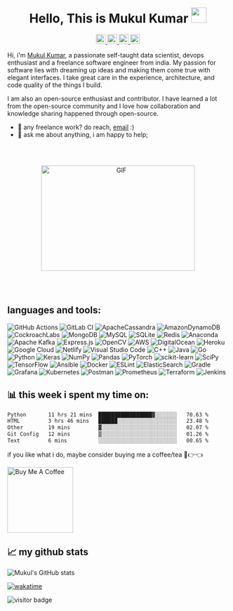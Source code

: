 <h1 align="center">Hello, This is Mukul Kumar  <img src="https://pic.funnygifsbox.com/uploads/2019/06/funnygifsbox.com-2019-06-28-12-23-55-93.gif" width="35">
</h1>

<p align="center">
<a href="https://www.instagram.com/_clashion/">
  <img alt="Abhishek's Instagram" width="22px" src="https://raw.githubusercontent.com/hussainweb/hussainweb/main/icons/instagram.png" />
</a>
<a href="https://discord.gg/bCWPYUR9Em">
  <img alt="Mukul's Discord" width="22px" src="https://raw.githubusercontent.com/peterthehan/peterthehan/master/assets/discord.svg" />
</a>
<a href="https://twitter.com/_clashion">
  <img  alt="Mukul Kumar | Twitter" width="22px" src="https://raw.githubusercontent.com/peterthehan/peterthehan/master/assets/twitter.svg" />
</a>
<a href="https://www.linkedin.com/in/mukul-kumar-15674a201/">
  <img  alt="Mukul's LinkedIN" width="22px" src="https://raw.githubusercontent.com/peterthehan/peterthehan/master/assets/linkedin.svg" />
</a>
<br>
</p>
<p align="center">

Hi, i'm [Mukul Kumar](https://clash-ion.github.io/Clash-ion/), a passionate self-taught data scientist, devops enthusiast and a freelance software engineer from india. My passion for software lies with dreaming up ideas and making them come true with elegant interfaces. I take great care in the experience, architecture, and code quality of the things I build.

I am also an open-source enthusiast and contributor. I have learned a lot from the open-source community and I love how collaboration and knowledge sharing happened through open-source.


  
- 💼 any freelance work? do reach, [email](mailto:mukul0000kumar@gmail.com) :)
- 💬 ask me about anything, i am happy to help;
</p>
<br></br>
<p align="center">
<img alt="GIF" src="https://camo.githubusercontent.com/cae12fddd9d6982901d82580bdf321d81fb299141098ca1c2d4891870827bf17/68747470733a2f2f6d69726f2e6d656469756d2e636f6d2f6d61782f313336302f302a37513379765349765f7430696f4a2d5a2e676966" width="350" height="240" />
</p>

<br></br>

## **languages and tools:**  

![GitHub Actions](https://img.shields.io/badge/github%20actions-%232671E5.svg?style=for-the-badge&logo=githubactions&logoClor=white)
![GitLab CI](https://img.shields.io/badge/gitlab%20ci-%23181717.svg?style=for-the-badge&logo=gitlab&logoColor=white)
![ApacheCassandra](https://img.shields.io/badge/cassandra-%231287B1.svg?style=for-the-badge&logo=apache-cassandra&logoColor=white)
![AmazonDynamoDB](https://img.shields.io/badge/Amazon%20DynamoDB-4053D6?style=for-the-badge&logo=Amazon%20DynamoDB&logoColor=white)
![CockroachLabs](https://img.shields.io/badge/Cockroach%20Labs-6933FF?style=for-the-badge&logo=Cockroach%20Labs&logoColor=white)
![MongoDB](https://img.shields.io/badge/MongoDB-%234ea94b.svg?style=for-the-badge&logo=mongodb&logoColor=white)
![MySQL](https://img.shields.io/badge/mysql-%2300f.svg?style=for-the-badge&logo=mysql&logoColor=white)
![SQLite](https://img.shields.io/badge/sqlite-%2307405e.svg?style=for-the-badge&logo=sqlite&logoColor=white)
![Redis](https://img.shields.io/badge/redis-%23DD0031.svg?style=for-the-badge&logo=redis&logoColor=white)
![Anaconda](https://img.shields.io/badge/Anaconda-%2344A833.svg?style=for-the-badge&logo=anaconda&logoColor=white)
![Apache Kafka](https://img.shields.io/badge/Apache%20Kafka-000?style=for-the-badge&logo=apachekafka)
![Express.js](https://img.shields.io/badge/express.js-%23404d59.svg?style=for-the-badge&logo=express&logoColor=%2361DAFB)
![OpenCV](https://img.shields.io/badge/opencv-%23white.svg?style=for-the-badge&logo=opencv&logoColor=white)
![AWS](https://img.shields.io/badge/AWS-%23FF9900.svg?style=for-the-badge&logo=amazon-aws&logoColor=white)
![DigitalOcean](https://img.shields.io/badge/DigitalOcean-%230167ff.svg?style=for-the-badge&logo=digitalOcean&logoColor=white)
![Heroku](https://img.shields.io/badge/heroku-%23430098.svg?style=for-the-badge&logo=heroku&logoColor=white)
![Google Cloud](https://img.shields.io/badge/GoogleCloud-%234285F4.svg?style=for-the-badge&logo=google-cloud&logoColor=white)
![Netlify](https://img.shields.io/badge/netlify-%23000000.svg?style=for-the-badge&logo=netlify&logoColor=#00C7B7)
![Visual Studio Code](https://img.shields.io/badge/Visual%20Studio%20Code-0078d7.svg?style=for-the-badge&logo=visual-studio-code&logoColor=white)
![C++](https://img.shields.io/badge/c++-%2300599C.svg?style=for-the-badge&logo=c%2B%2B&logoColor=white)
![Java](https://img.shields.io/badge/java-%23ED8B00.svg?style=for-the-badge&logo=java&logoColor=white)
![Go](https://img.shields.io/badge/go-%2300ADD8.svg?style=for-the-badge&logo=go&logoColor=white)
![Python](https://img.shields.io/badge/python-3670A0?style=for-the-badge&logo=python&logoColor=ffdd54)
![Keras](https://img.shields.io/badge/Keras-%23D00000.svg?style=for-the-badge&logo=Keras&logoColor=white)
![NumPy](https://img.shields.io/badge/numpy-%23013243.svg?style=for-the-badge&logo=numpy&logoColor=white)
![Pandas](https://img.shields.io/badge/pandas-%23150458.svg?style=for-the-badge&logo=pandas&logoColor=white)
![PyTorch](https://img.shields.io/badge/PyTorch-%23EE4C2C.svg?style=for-the-badge&logo=PyTorch&logoColor=white)
![scikit-learn](https://img.shields.io/badge/scikit--learn-%23F7931E.svg?style=for-the-badge&logo=scikit-learn&logoColor=white)
![SciPy](https://img.shields.io/badge/SciPy-%230C55A5.svg?style=for-the-badge&logo=scipy&logoColor=%white)
![TensorFlow](https://img.shields.io/badge/TensorFlow-%23FF6F00.svg?style=for-the-badge&logo=TensorFlow&logoColor=white)
![Ansible](https://img.shields.io/badge/ansible-%231A1918.svg?style=for-the-badge&logo=ansible&logoColor=white)
![Docker](https://img.shields.io/badge/docker-%230db7ed.svg?style=for-the-badge&logo=docker&logoColor=white)
![ESLint](https://img.shields.io/badge/ESLint-4B3263?style=for-the-badge&logo=eslint&logoColor=white)
![ElasticSearch](https://img.shields.io/badge/-ElasticSearch-005571?style=for-the-badge&logo=elasticsearch)
![Gradle](https://img.shields.io/badge/Gradle-02303A.svg?style=for-the-badge&logo=Gradle&logoColor=white)
![Grafana](https://img.shields.io/badge/grafana-%23F46800.svg?style=for-the-badge&logo=grafana&logoColor=white)
![Kubernetes](https://img.shields.io/badge/kubernetes-%23326ce5.svg?style=for-the-badge&logo=kubernetes&logoColor=white)
![Postman](https://img.shields.io/badge/Postman-FF6C37?style=for-the-badge&logo=postman&logoColor=white)
![Prometheus](https://img.shields.io/badge/Prometheus-E6522C?style=for-the-badge&logo=Prometheus&logoColor=white)
![Terraform](https://img.shields.io/badge/terraform-%235835CC.svg?style=for-the-badge&logo=terraform&logoColor=white)
![Jenkins](https://img.shields.io/badge/jenkins-%232C5263.svg?style=for-the-badge&logo=jenkins&logoColor=white)


## 📊 **this week i spent my time on:**

<!--START_SECTION:waka-->

```txt
Python       11 hrs 21 mins  █████████████████▓░░░░░░░   70.63 %
HTML         3 hrs 46 mins   ██████░░░░░░░░░░░░░░░░░░░   23.48 %
Other        19 mins         ▓░░░░░░░░░░░░░░░░░░░░░░░░   02.07 %
Git Config   12 mins         ▒░░░░░░░░░░░░░░░░░░░░░░░░   01.26 %
Text         6 mins          ░░░░░░░░░░░░░░░░░░░░░░░░░   00.65 %
```

<!--END_SECTION:waka-->

if you like what i do, maybe consider buying me a coffee/tea 🥺👉👈

<a href="https://www.buymeacoffee.com/mukulkumar" target="_blank"><img src="https://cdn.buymeacoffee.com/buttons/v2/default-red.png" alt="Buy Me A Coffee" width="150" ></a>



## 📈 my github stats

![Mukul's GitHub stats](https://github-readme-stats.vercel.app/api?username=mukul-kr&count_private=true&show_icons=true&theme=dark&hide_gravatar=true&hide_logo=true&width=400&font=Roboto&title_color=#ffffff&title_font=Roboto&title_size=20&title_weight=bold&body_color=#ffffff&body_font=Roboto&body_size=14&body_weight=normal&border_color=#ffffff&border_width=2&border_radius=5&background_color=#000000&show_more=true&more_color=#ffffff&more_font=Roboto&more_size=14&more_weight=normal&more_background_color=#000000&more_border_color=#ffffff&more_border_width=2&more_border_radius=5&more_text_color=#ffffff&more_text_font=Roboto&more_text_size=14&more_text_weight=normal&show_title=true&show_body=true&show_more=true&show_border=true&show_gravatar=true&show_logo=true&show_icons=true&show_gravatar_border=true&show_gravatar_logo=true&show_gravatar_icon=true&show_gravatar_text=true&show_gravatar_background=true&show_gravatar_border_color=#ffffff&show_gravatar_logo_color=#ffffff&show_gravatar_icon_color=#ffffff&show_gravatar_text_color=#ffffff&show_gravatar_background_color=#000000&show_gravatar_border_width=2&show_gravatar_logo_width=2&show_gravatar_icon_width=2&show_gravatar_text_width=2&show_gravatar_background_width=2&show_gravatar_border_radius=5&show_gravatar_logo_radius=5&show_gravatar_icon_radius=5&show_gravatar_text_radius=5&show_gravatar_background_radius=5&show_g)


[![wakatime](https://wakatime.com/badge/user/24d589f6-c92c-49ef-80e5-6ada238dc7c9.svg)](https://wakatime.com/@24d589f6-c92c-49ef-80e5-6ada238dc7c9)

![visitor badge](https://visitor-badge.glitch.me/badge?page_id=mukul-kr.visitor-badge&left_text=My%20Page%20Visitors)
